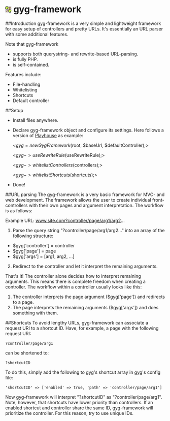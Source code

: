 ![gyg-framework](https://raw.githubusercontent.com/MickeMakaron/gyg-framework/master/controllers/example/img/gyg.png) gyg-framework
=============
##Introduction
gyg-framework is a very simple and lightweight framework for easy setup of controllers and pretty URLs. It's essentially an
URL parser with some additional features.

Note that gyg-framework
* supports both querystring- and rewrite-based URL-parsing.
* is fully PHP.
* is self-contained.

Features include:
* File-handling
* Whitelisting
* Shortcuts
* Default controller

##Setup
* Install files anywhere.
* Declare gyg-framework object and configure its settings. Here follows a version of [Playhouse](http://mikael.hernvall.com/playhouse "Playhouse") as example:

    <$gyg = new GygFramework($root, $baseUrl, $defaultController);>
    
    <$gyg->useRewriteRule($useRewriteRule);>
    
    <$gyg->whitelistControllers($controllers);>
    
    <$gyg->whitelistShortcuts($shortcuts);>
    
* Done!




##URL parsing
The gyg-framework is a very basic framework for MVC- and web development. The framework allows the user to 
create individual front-controllers with their own pages and argument interpretation. The workflow is as follows:

Example URL: www.site.com?controller/page/arg1/arg2...

1. Parse the query string "?controller/page/arg1/arg2..." into an array of the following structure:
  * $gyg['controller'] = controller
  * $gyg['page'] = page
  * $gyg['args'] = [arg1, arg2, ...]
	
2. Redirect to the controller and let it interpret the remaining arguments.

That's it! The controller alone decides how to interpret remaining arguments. This means there is complete freedom when creating a controller.
The workflow within a controller usually looks like this:
1. The controller interprets the page argument ($gyg['page']) and redirects to a page.
2. The page interprets the remaining arguments ($gyg['args']) and does something with them.


    
##Shortcuts
To avoid lengthy URLs, gyg-framework can associate a request URI to a shortcut ID. Have, for example, a page with the following request URI:

	?controller/page/arg1
can be shortened to:

	?shortcutID

To do this, simply add the following to gyg's shortcut array in gyg's config file:

	'shortcutID' => ['enabled' => true, 'path' => 'controller/page/arg1']

Now gyg-framework will interpret "?shortcutID" as "?controller/page/arg1". Note, however,
that shortcuts have lower priority than controllers. If an enabled shortcut and controller share
the same ID, gyg-framework will prioritize the controller. For this reason, try to use unique IDs.